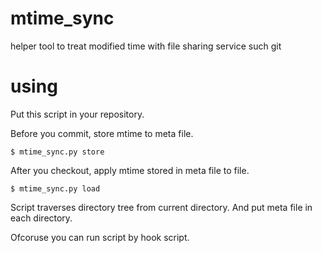 # mtime_sync

helper tool to treat modified time with file sharing service such git

# using

Put this script in your repository.

Before you commit, store mtime to meta file.

~~~
$ mtime_sync.py store
~~~

After you checkout, apply mtime stored in meta file to file.

~~~
$ mtime_sync.py load
~~~

Script traverses directory tree from current directory.
And put meta file in each directory.

Ofcoruse you can run script by hook script.



